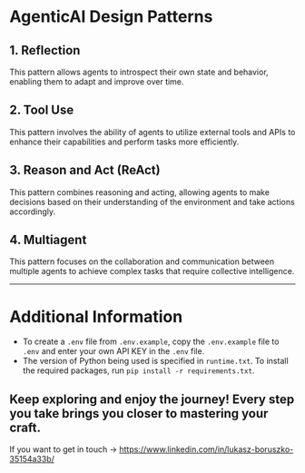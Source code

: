 # AgenticAI Design Patterns

## 1. Reflection
This pattern allows agents to introspect their own state and behavior, enabling them to adapt and improve over time.

## 2. Tool Use
This pattern involves the ability of agents to utilize external tools and APIs to enhance their capabilities and perform tasks more efficiently.

## 3. Reason and Act (ReAct)
This pattern combines reasoning and acting, allowing agents to make decisions based on their understanding of the environment and take actions accordingly.

## 4. Multiagent
This pattern focuses on the collaboration and communication between multiple agents to achieve complex tasks that require collective intelligence.

---

# Additional Information
- To create a `.env` file from `.env.example`, copy the `.env.example` file to `.env` and enter your own API KEY in the `.env` file.
- The version of Python being used is specified in `runtime.txt`. To install the required packages, run `pip install -r requirements.txt`.

## Keep exploring and enjoy the journey! Every step you take brings you closer to mastering your craft.

If you want to get in touch -> https://www.linkedin.com/in/lukasz-boruszko-35154a33b/